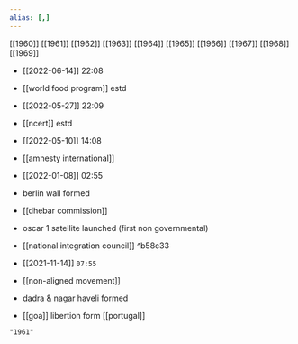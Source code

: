 ```yaml
---
alias: [,]
---
```

[[1960]] [[1961]] [[1962]] [[1963]] [[1964]] [[1965]] [[1966]] [[1967]] [[1968]] [[1969]]

- [[2022-06-14]] 22:08
- [[world food program]] estd


- [[2022-05-27]] 22:09
- [[ncert]] estd

- [[2022-05-10]] 14:08
- [[amnesty international]]

- [[2022-01-08]] 02:55
- berlin wall formed
- [[dhebar commission]]
- oscar 1 satellite launched (first non governmental)
- [[national integration council]] ^b58c33

- [[2021-11-14]] `07:55` 
- [[non-aligned movement]]
- dadra & nagar haveli formed
- [[goa]] libertion form [[portugal]]
```query
"1961"
```